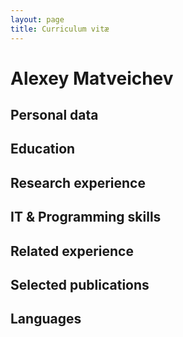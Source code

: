 ```yaml
---
layout: page
title: Curriculum vitæ
---
```


# Alexey Matveichev

## Personal data

## Education

## Research experience

## IT & Programming skills

## Related experience

## Selected publications

## Languages

